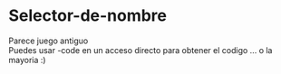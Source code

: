 # Selector-de-nombre
Parece juego antiguo  
Puedes usar -code en un acceso directo para obtener el codigo ... o la mayoria :)

